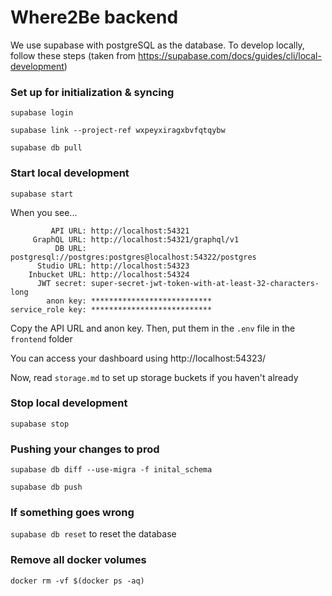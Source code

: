 # Where2Be backend

We use supabase with postgreSQL as the database. To develop locally, follow these steps (taken from https://supabase.com/docs/guides/cli/local-development)

### Set up for initialization & syncing

`supabase login`

`supabase link --project-ref wxpeyxiragxbvfqtqybw`

`supabase db pull`

### Start local development

`supabase start`

When you see...

``` 
         API URL: http://localhost:54321
     GraphQL URL: http://localhost:54321/graphql/v1
          DB URL: postgresql://postgres:postgres@localhost:54322/postgres
      Studio URL: http://localhost:54323
    Inbucket URL: http://localhost:54324
      JWT secret: super-secret-jwt-token-with-at-least-32-characters-long
        anon key: ***************************
service_role key: ***************************
```

Copy the API URL and anon key. Then, put them in the `.env` file in the `frontend` folder

You can access your dashboard using http://localhost:54323/

Now, read `storage.md` to set up storage buckets if you haven't already

### Stop local development

`supabase stop`

### Pushing your changes to prod
`supabase db diff --use-migra -f inital_schema`

`supabase db push`

### If something goes wrong

`supabase db reset` to reset the database

### Remove all docker volumes

`docker rm -vf $(docker ps -aq)`